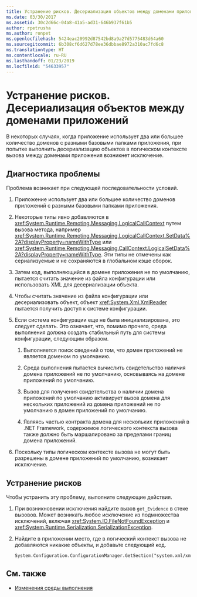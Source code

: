 ```yaml
---
title: Устранение рисков. Десериализация объектов между доменами приложений
ms.date: 03/30/2017
ms.assetid: 30c2d66c-04a8-41a5-ad31-646b937f61b5
author: rpetrusha
ms.author: ronpet
ms.openlocfilehash: 5424eac20992d87542bd8a9a27d5775483d64a60
ms.sourcegitcommit: 6b308cf6d627d78ee36dbbae8972a310ac7fd6c8
ms.translationtype: HT
ms.contentlocale: ru-RU
ms.lasthandoff: 01/23/2019
ms.locfileid: "54633957"
---
```

# <a name="mitigation-deserialization-of-objects-across-app-domains"></a>Устранение рисков. Десериализация объектов между доменами приложений
В некоторых случаях, когда приложение использует два или большее количество доменов с разными базовыми папками приложения, при попытке выполнить десериализацию объектов в логическом контексте вызова между доменами приложения возникнет исключение.  
  
## <a name="diagnosing-the-issue"></a>Диагностика проблемы  
 Проблема возникает при следующей последовательности условий.  
  
1.  Приложение использует два или большее количество доменов приложений с разными базовыми папками приложения.  
  
2.  Некоторые типы явно добавляются в <xref:System.Runtime.Remoting.Messaging.LogicalCallContext> путем вызова метода, например <xref:System.Runtime.Remoting.Messaging.LogicalCallContext.SetData%2A?displayProperty=nameWithType> или <xref:System.Runtime.Remoting.Messaging.CallContext.LogicalSetData%2A?displayProperty=nameWithType>. Эти типы не отмечены как сериализуемые и не сохраняются в глобальном кэше сборок.  
  
3.  Затем код, выполняющийся в домене приложения не по умолчанию, пытается считать значение из файла конфигурации или использовать XML для десериализации объекта.  
  
4.  Чтобы считать значение из файла конфигурации или десериализовать объект, объект <xref:System.Xml.XmlReader> пытается получить доступ к системе конфигурации.  
  
5.  Если система конфигурации еще не была инициализирована, это следует сделать. Это означает, что, помимо прочего, среда выполнения должна создать стабильный путь для системы конфигурации, следующим образом.  
  
    1.  Выполняется поиск сведений о том, что домен приложений не является доменом по умолчанию.  
  
    2.  Среда выполнения пытается вычислить свидетельство наличия домена приложений не по умолчанию, основываясь на домене приложений по умолчанию.  
  
    3.  Вызов для получения свидетельства о наличии домена приложений по умолчанию активирует вызов домена для нескольких приложений из домена приложений не по умолчанию в домен приложений по умолчанию.  
  
    4.  Являясь частью контракта домена для нескольких приложений в .NET Framework, содержимое логического контекста вызова также должно быть маршалировано за пределами границ домена приложений.  
  
6.  Поскольку типы логическом контексте вызова не могут быть разрешены в домене приложений по умолчанию, возникает исключение.  
  
## <a name="mitigation"></a>Устранение рисков  
 Чтобы устранить эту проблему, выполните следующие действия.  
  
1.  При возникновении исключения найдите вызов `get_Evidence` в стеке вызовов. Может возникать любое исключение из подмножества исключений, включая <xref:System.IO.FileNotFoundException> и <xref:System.Runtime.Serialization.SerializationException>.  
  
2.  Найдите в приложении место, где в логический контекст вызова не добавляются никакие объекты, и добавьте следующий код.  
  
    ```  
    System.Configuration.ConfigurationManager.GetSection("system.xml/xmlReader");  
    ```  
  
## <a name="see-also"></a>См. также
- [Изменения среды выполнения](../../../docs/framework/migration-guide/runtime-changes-in-the-net-framework-4-5-1.md)
